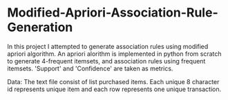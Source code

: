 # Modified-Apriori-Association-Rule-Generation
In this project I attempted to generate association rules using modified apriori algorithm.
An apriori alorithm is implemented in python from scratch to generate 4-frequent itemsets, and association rules using frequent itemsets. 'Support' and 'Confidence' are taken as metrics.

Data: The text file consist of list purchased items. Each unique 8 character id represents unique item and each row represents one unique transaction.
